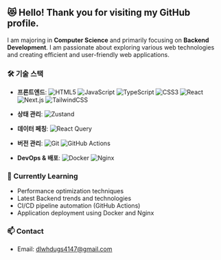 

## 😻 Hello! Thank you for visiting my GitHub profile.

I am majoring in **Computer Science** and primarily focusing on **Backend Development**. I am passionate about exploring various web technologies and creating efficient and user-friendly web applications.

### 🛠 기술 스택
- **프론트엔드**: ![HTML5](https://img.shields.io/badge/-HTML-red?style=flat-square&logo=html5&logoColor=ffffff) ![JavaScript](https://img.shields.io/badge/-JavaScript-F7DF1E?style=flat-square&logo=javascript&logoColor=000000) ![TypeScript](https://img.shields.io/badge/-TypeScript-007ACC?style=flat-square&logo=typescript&logoColor=ffffff) ![CSS3](https://img.shields.io/badge/-CSS-black?style=flat-square&logo=css3&logoColor=ffffff) ![React](https://img.shields.io/badge/-REACT-blue?style=flat-square&logo=react&logoColor=ffffff) ![Next.js](https://img.shields.io/badge/-Next.js-000000?style=flat-square&logo=nextdotjs&logoColor=ffffff) ![TailwindCSS](https://img.shields.io/badge/-TailwindCSS-06B6D4?style=flat-square&logo=tailwind-css&logoColor=ffffff) 

- **상태 관리**: ![Zustand](https://img.shields.io/badge/-Zustand-000000?style=flat-square&logo=zustand&logoColor=ffffff)
- **데이터 페칭**: ![React Query](https://img.shields.io/badge/-React_Query-FF4154?style=flat-square&logo=react-query&logoColor=ffffff)
- **버전 관리**:  ![Git](https://img.shields.io/badge/-GIT-yellow?style=flat-square&logo=git&logoColor=ffffff) ![GitHub Actions](https://img.shields.io/badge/-GitHub%20Actions-2088FF?style=flat-square&logo=github-actions&logoColor=ffffff)
- **DevOps & 배포**: ![Docker](https://img.shields.io/badge/-Docker-2496ED?style=flat-square&logo=docker&logoColor=ffffff) ![Nginx](https://img.shields.io/badge/-Nginx-009639?style=flat-square&logo=nginx&logoColor=ffffff)


### 🌱 Currently Learning
- Performance optimization techniques
- Latest Backend trends and technologies
- CI/CD pipeline automation (GitHub Actions)
- Application deployment using Docker and Nginx

### 📫 Contact
- Email: [dlwhdugs4147@gmail.com](dlwhdugs4147@gmail.com)
